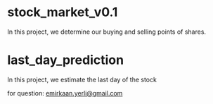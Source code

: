 # stock_market_v0.1
In this project, we determine our buying and selling points of shares.
# last_day_prediction
In this project, we estimate the last day of the stock

for question: emirkaan.yerli@gmail.com
